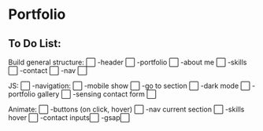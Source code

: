 # Portfolio

## To Do List:

<p>Build general structure: ⬜
    -header ⬜
    -portfolio ⬜
    -about me ⬜
    -skills ⬜
    -contact ⬜
    -nav ⬜
</p>
<p>JS: ⬜
    -navigation: ⬜
        -mobile show ⬜
        -go to section ⬜
    -dark mode ⬜
    -portfolio gallery ⬜
    -sensing contact form ⬜
</p>
<p>Animate: ⬜
    -buttons (on click, hover) ⬜
    -nav current section ⬜
    -skills hover ⬜
    -contact inputs⬜
    -gsap⬜
</p>

